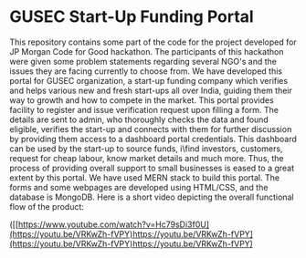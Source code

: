 # GUSEC Start-Up Funding Portal
This repository contains some part of the code for the project developed for JP Morgan Code for Good hackathon.
The participants of this hackathon were given some problem statements regarding several NGO's and the issues they are facing currently to choose from. 
We have developed this portal for GUSEC organization, a start-up funding company which verifies and helps various new and fresh start-ups all over India, guiding them their way to growth and how to compete in the market.
This portal provides facility to register and issue verification request upon filling a form. The details are sent to admin, who thoroughly checks the data and found eligible, verifies the start-up and connects with them for further discussion by providing them access to a dashboard portal credentials. This dashboard can be used by the start-up to source funds, i\find investors, customers, request for cheap labour, know market details and much more. Thus, the process of providing overall support to small businesses is eased to a great extent by this portal.
We have used MERN stack to build this portal. The forms and some webpages are developed using HTML/CSS, and the database is MongoDB.
Here is a short video depicting the overall functional flow of the product:

([[https://www.youtube.com/watch?v=Hc79sDi3f0U](https://youtu.be/VRKwZh-fVPY)https://youtu.be/VRKwZh-fVPY](https://youtu.be/VRKwZh-fVPY)https://youtu.be/VRKwZh-fVPY)
